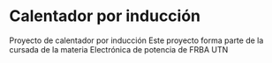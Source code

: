 # Calentador por inducción
Proyecto de calentador por inducción
Este proyecto forma parte de la cursada de la materia Electrónica de potencia de FRBA UTN
